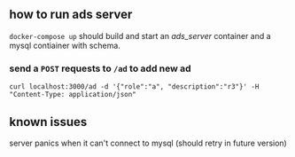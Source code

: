 ## how to run ads server
`docker-compose up` 
should build and start an _ads_server_ container and a mysql contiainer with schema.

### send a `POST` requests to `/ad` to add new ad
`curl localhost:3000/ad -d '{"role":"a", "description":"r3"}' -H "Content-Type: application/json"`

## known issues
server panics when it can't connect to mysql (should retry in future version)